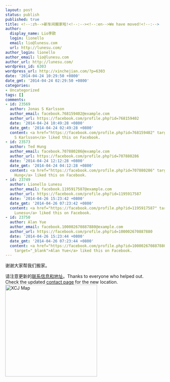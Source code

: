 ```yaml
---
layout: post
status: publish
published: true
title: <!--:zh-->新车间搬家啦!<!--:--><!--:en-->We have moved!<!--:-->
author:
  display_name: Lio李欧
  login: lionello
  email: lio@lunesu.com
  url: http://lunesu.com/
author_login: lionello
author_email: lio@lunesu.com
author_url: http://lunesu.com/
wordpress_id: 6303
wordpress_url: http://xinchejian.com/?p=6303
date: '2014-04-24 10:29:50 +0800'
date_gmt: '2014-04-24 02:29:50 +0800'
categories:
- Uncategorized
tags: []
comments:
- id: 23569
  author: Jonas S Karlsson
  author_email: facebook.768159402@example.com
  author_url: https://facebook.com/profile.php?id=768159402
  date: '2014-04-24 10:49:28 +0800'
  date_gmt: '2014-04-24 02:49:28 +0800'
  content: <a href="https://facebook.com/profile.php?id=768159402" target="_blank">Jonas
    S Karlsson</a> liked this on Facebook.
- id: 23573
  author: Ted Hung
  author_email: facebook.707880286@example.com
  author_url: https://facebook.com/profile.php?id=707880286
  date: '2014-04-24 12:12:28 +0800'
  date_gmt: '2014-04-24 04:12:28 +0800'
  content: <a href="https://facebook.com/profile.php?id=707880286" target="_blank">Ted
    Hung</a> liked this on Facebook.
- id: 23749
  author: Lionello Lunesu
  author_email: facebook.1195917587@example.com
  author_url: https://facebook.com/profile.php?id=1195917587
  date: '2014-04-26 15:23:42 +0800'
  date_gmt: '2014-04-26 07:23:42 +0800'
  content: <a href="https://facebook.com/profile.php?id=1195917587" target="_blank">Lionello
    Lunesu</a> liked this on Facebook.
- id: 23750
  author: Alan Yue
  author_email: facebook.100002670887880@example.com
  author_url: https://facebook.com/profile.php?id=100002670887880
  date: '2014-04-26 15:23:44 +0800'
  date_gmt: '2014-04-26 07:23:44 +0800'
  content: <a href="https://facebook.com/profile.php?id=100002670887880"
    target="_blank">Alan Yue</a> liked this on Facebook.
---
```

<p><!--:zh-->谢谢大家帮我们搬家。</p>
<p>请注意更新的<a href="http://xinchejian.com/contact-us/" title="Contact Us | 联系我们">联系信息和地址</a>。<!--:--><!--:en-->Thanks to everyone who helped out.<br />
Check the updated <a href="http://xinchejian.com/contact-us/" title="Contact Us | 联系我们">contact page</a> for the new location.<br />
<a href="http://xinchejian.com/wp-content/uploads/2014/04/Foto.jpg"><img src="http://xinchejian.com/wp-content/uploads/2014/04/Foto-290x290.jpg" alt="XCJ Map" width="290" height="290" class="aligncenter size-thumbnail wp-image-6309" /></a><!--:--></p>
